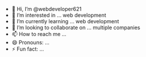 - 👋 Hi, I’m @webdeveloper621
- 👀 I’m interested in ... web development
- 🌱 I’m currently learning ... web development
- 💞️ I’m looking to collaborate on ... multiple companies
- 📫 How to reach me ...
- 😄 Pronouns: ...
- ⚡ Fun fact: ...

<!---
webdeveloper621/webdeveloper621 is a ✨ special ✨ repository because its `README.md` (this file) appears on your GitHub profile.
You can click the Preview link to take a look at your changes.
--->
